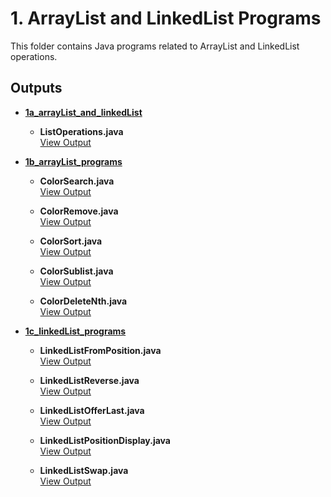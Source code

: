 # 1. ArrayList and LinkedList Programs

This folder contains Java programs related to ArrayList and LinkedList operations.

## Outputs

- **[1a_arrayList_and_linkedList](./01A_Array_vs_LinkedList)**

  - **ListOperations.java**  
    [View Output](./01A_Array_vs_LinkedList/ListInterfaceDemo.png)

- **[1b_arrayList_programs](./01B_ArrayList_Programs)**

  - **ColorSearch.java**  
    [View Output](./01B_ArrayList_Programs/ColorSearch.png)

  - **ColorRemove.java**  
    [View Output](./01B_ArrayList_Programs/RemoveColors.png)

  - **ColorSort.java**  
    [View Output](./01B_ArrayList_Programs/SortColors.png)

  - **ColorSublist.java**  
    [View Output](./01B_ArrayList_Programs/SublistExample.png)

  - **ColorDeleteNth.java**  
    [View Output](./01B_ArrayList_Programs/RemoveNthElement.png)

- **[1c_linkedList_programs](./01C_LinkedList_Programs)**

  - **LinkedListFromPosition.java**  
    [View Output](./01C_LinkedList_Programs/DisplayWithPositions.png)

  - **LinkedListReverse.java**  
    [View Output](./01C_LinkedList_Programs/ReverseIteration.png)

  - **LinkedListOfferLast.java**  
    [View Output](./01C_LinkedList_Programs/InsertAtEnd.png)

  - **LinkedListPositionDisplay.java**  
    [View Output](./01C_LinkedList_Programs/IterateFromSecond.png)

  - **LinkedListSwap.java**  
    [View Output](./01C_LinkedList_Programs/SwapElements.png)
